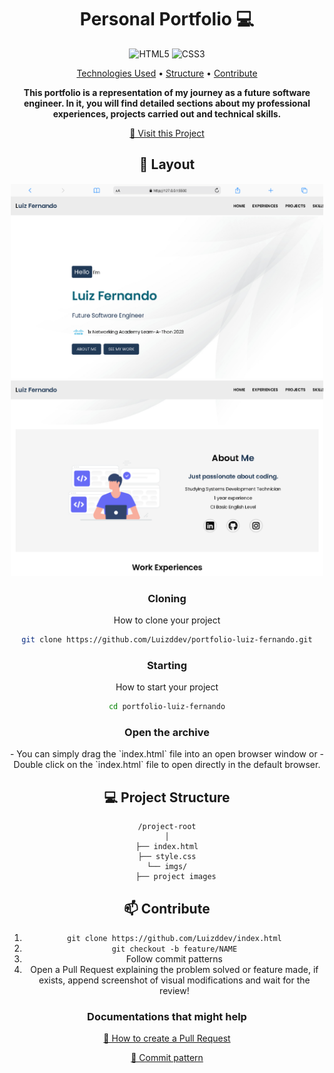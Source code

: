 <h1 align="center" style="font-weight: bold;">Personal Portfolio 💻</h1>
<div id="technologies" align="center">
    <img src="https://img.shields.io/badge/HTML5-E34F26?style=for-the-badge&logo=html5&logoColor=white" alt="HTML5">
    <img src="https://img.shields.io/badge/CSS3-1572B6?style=for-the-badge&logo=css3&logoColor=white" alt="CSS3"
</div>

<p align="center">
    <a href="#technologies">Technologies Used</a> •
  <a href="#structure">Structure</a> •
 <a href="#contribute">Contribute</a>
</p>

<p align="center">
    <b>This portfolio is a representation of my journey as a future software engineer. In it, you will find detailed sections about my professional experiences, projects carried out and technical skills.</b>
</p>

<p align="center">
     <a href="https://luizddev.github.io/portfolio/">📱 Visit this Project</a>
</p>

<h2 id="layout">🎨 Layout</h2>

<p align="center">
    <img src="imgs/Home_Desktop.png" alt="Image Example" width="500px">
    <img src="imgs/About_me_Desktop.png" alt="Image Example" width="500px">
</p>

<h3>Cloning</h3>

How to clone your project

```bash
git clone https://github.com/Luizddev/portfolio-luiz-fernando.git
```

<h3>Starting</h3>

How to start your project

```bash
cd portfolio-luiz-fernando
```
<h3>Open the archive</h3>
 - You can simply drag the `index.html` file into an open browser window or
 - Double click on the `index.html` file to open directly in the default browser.

<h2 id="structure">💻 Project Structure</h2>

```
/project-root
│
├── index.html
├── style.css
└── imgs/
    ├── project images
```

<h2 id="contribute">📫 Contribute</h2>

1. `git clone https://github.com/Luizddev/index.html`
2. `git checkout -b feature/NAME`
3. Follow commit patterns
4. Open a Pull Request explaining the problem solved or feature made, if exists, append screenshot of visual modifications and wait for the review!

<h3>Documentations that might help</h3>

[📝 How to create a Pull Request](https://www.atlassian.com/br/git/tutorials/making-a-pull-request)

[💾 Commit pattern](https://gist.github.com/joshbuchea/6f47e86d2510bce28f8e7f42ae84c716)
